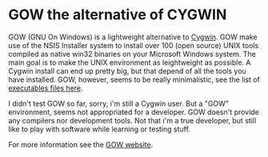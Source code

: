 # GOW the alternative of CYGWIN

GOW (GNU On Windows) is a lightweight alternative to [Cygwin](http://www.cygwin.com). GOW make use of the NSIS Installer system to install over 100 (open source) UNIX tools compiled as native win32 binaries on your Microsoft Windows system. The main goal is to make the UNIX environment as leightweight as possible. A Cygwin install can end up pretty big, but that depend of all the tools you have installed. GOW, however, seems to be really minimalistic, see the list of [executables files here](https://github.com/bmatzelle/gow/wiki/executables_list).

I didn't test GOW so far, sorry, i\'m still a Cygwin user. But a "GOW" environment, seems not appropriated for a developer. GOW doesn't provide any compilers nor development tools. Not that i'm a true developer, but still like to play with software while learning or testing stuff.

For more information see the [GOW website](https://github.com/bmatzelle/gow/wiki).
